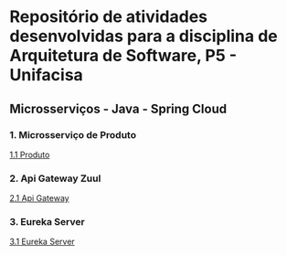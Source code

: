 
# Repositório de atividades desenvolvidas para a disciplina de Arquitetura de Software, P5 - Unifacisa


  
## Microsserviços - Java - Spring Cloud <br />    
  

### 1. Microsserviço de Produto  <br />  
[1.1 Produto](produto)  
  
### 2. Api Gateway Zuul  <br />  
[2.1 Api Gateway](api-gateway-zuul)  

### 3. Eureka Server  <br />  
[3.1 Eureka Server](eurekaserver)  


